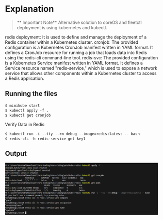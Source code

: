 # Explanation
> ** Important Note**
> Alternative solution to coreOS and fleetctl deployment is using kubernetes and kubectl. 

redis deployment:  It is used to define and manage the deployment of a Redis container within a Kubernetes cluster.
cronjob: The provided configuration is a Kubernetes CronJob manifest written in YAML format. It defines a CronJob resource for running a job that loads data into Redis using the redis-cli command-line tool.
redis-svc: The provided configuration is a Kubernetes Service manifest written in YAML format. It defines a Service resource named "redis-service," which is used to expose a network service that allows other components within a Kubernetes cluster to access a Redis application.

## Running the files
```
$ minikube start
$ kubectl apply -f .
$ kubectl get cronjob
```
Verify Data in Redis:

```
$ kubectl run -i --tty --rm debug --image=redis:latest -- bash
$ redis-cli -h redis-service get key1
```

## Output
![Alt text](redis.png)